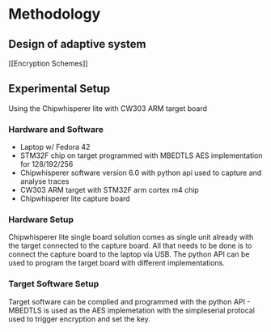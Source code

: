 # Methodology
## Design of adaptive system
[[Encryption Schemes]]
## Experimental Setup
Using the Chipwhisperer lite with CW303 ARM target board 
### Hardware and Software
- Laptop w/ Fedora 42
- STM32F chip on target programmed with MBEDTLS AES implementation for 128/192/256
- Chipwhisperer software version 6.0 with python api used to capture and analyse traces
- CW303 ARM target with STM32F arm cortex m4 chip
- Chipwhisperer lite capture board 

### Hardware Setup
Chipwhisperer lite single board solution comes as single unit already with the target connected to the capture board. All that needs to be done is to connect the 
capture board to the laptop via USB. The python API can be used to program the target board with different implementations. 
### Target Software Setup
Target software can be complied and programmed with the python API - MBEDTLS is used as the AES implemetation with the simpleserial protocal used to trigger encryption and set the key. 
